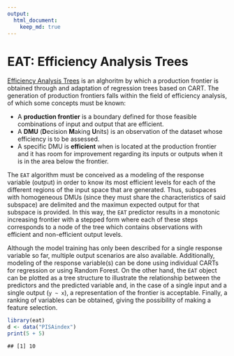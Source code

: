 ```yaml
---
output: 
  html_document:
    keep_md: true
---
```


# EAT: Efficiency Analysis Trees

[Efficiency Analysis Trees](https://www.sciencedirect.com/science/article/pii/S0957417420306072) is an alghoritm by which a production frontier is obtained through and adaptation of regression trees based on CART. The generation of production frontiers falls within the field of efficiency analysis, of which some concepts must be known:

* A **production frontier** is a boundary defined for those feasible combinations of input and output that are efficient.
* A **DMU** (**D**ecision **M**aking **U**nits) is an observation of the dataset whose efficiency is to be assessed.
* A specific DMU is **efficient** when is located at the production frontier and it has room for improvement regarding its inputs or outputs when it is in the area below the frontier.

The `EAT` algorithm must be conceived as a modeling of the response variable (output) in order to know its most efficient levels for each of the different regions of the input space that are generated. Thus, subspaces with homogeneous DMUs (since they must share the characteristics of said subspace) are delimited and the maximun expected output for that subspace is provided. In this way, the `EAT` predictor results in a monotonic increasing frontier with a stepped form where each of these steps corresponds to a node of the tree which contains observations with efficient  and non-efficient output levels.

Although the model training has only been described for a single response variable so far, multiple output scenarios are also available. Additionally, modeling of the response variable(s) can be done using individual CARTs for regression or using Random Forest. On the other hand, the `EAT` object can be plotted as a tree structure to illustrate the relationship between the predictors and the predicted variable and, in the case of a single input and a single output (`y ~ x`), a representation of the frontier is acceptable. Finally, a ranking of variables can be obtained, giving the possibility of making a feature selection.


```r
library(eat)
d <- data("PISAindex")
print(5 + 5)
```

```
## [1] 10
```
